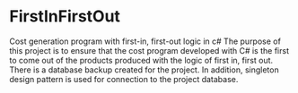 # FirstInFirstOut
Cost generation program with first-in, first-out logic in c#
The purpose of this project is to ensure that the cost program developed with C# is the first to come out of the products produced with the logic of first in, first out.
There is a database backup created for the project. In addition, singleton design pattern is used for connection to the project database.
